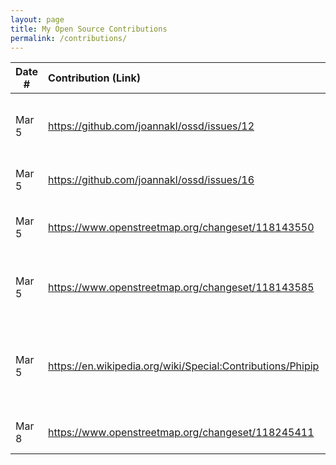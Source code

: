 ```yaml
---
layout: page
title: My Open Source Contributions
permalink: /contributions/
---
```


<!--
Type of the contribution should be "Wikipedia edit", "OpenStreet Map feature", "Documentation", "Course website", "Blog",
"Browser Add-on", etc.

The description should include a brief summary of what you did.

The link should bring us to a public page that shows your contribution. 

Replace the first row with your own contribution. 

-->





| Date #       | Contribution (Link)  | Type  | Description |
|---|:---|:---|:---|
| Mar 5 | https://github.com/joannakl/ossd/issues/12 | Course website | I added a comment to another issue providing more examples of typos to contributions.html |
| Mar 5 | https://github.com/joannakl/ossd/issues/16 | Course website | I added an issue reporting a typo in project_evaluation.html |
| Mar 5 | https://www.openstreetmap.org/changeset/118143550 | OpenStreet Map feature | I fixed the location of Choongsyn Korean Church (a church I attend) | 
| Mar 5 | https://www.openstreetmap.org/changeset/118143585 | OpenStreet Map feature | I erased the name from where Choongsyn Korean Church was originally labeled as being |
| Mar 5 | https://en.wikipedia.org/wiki/Special:Contributions/Phipip | Wikipedia edit | I added a line describing which actor will play as the fictional character Sanji Vinsmoke in an upcoming Netflix TV series. |
| Mar 8 | https://www.openstreetmap.org/changeset/118245411 | OpenStreet Map feature | I deletted building because it is not in use right now |